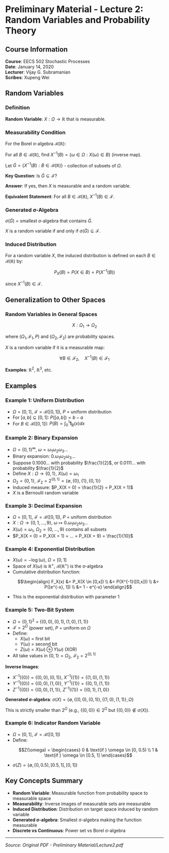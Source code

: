 # Preliminary Material - Lecture 2: Random Variables and Probability Theory

## Course Information
**Course**: EECS 502 Stochastic Processes  
**Date**: January 14, 2020  
**Lecturer**: Vijay G. Subramanian  
**Scribes**: Xupeng Wei

## Random Variables

### Definition
**Random Variable**: $X: \Omega \to \mathbb{R}$ that is measurable.

### Measurability Condition
For the Borel σ-algebra $\mathcal{B}(\mathbb{R})$:

For all $B \in \mathcal{B}(\mathbb{R})$, find $X^{-1}(B) = \{\omega \in \Omega : X(\omega) \in B\}$ (inverse map).

Let $\tilde{G} = \{X^{-1}(B) : B \in \mathcal{B}(\mathbb{R})\}$ - collection of subsets of $\Omega$.

**Key Question**: Is $\tilde{G} \subseteq \mathcal{F}$?

**Answer**: If yes, then $X$ is measurable and a random variable.

**Equivalent Statement**: For all $B \in \mathcal{B}(\mathbb{R})$, $X^{-1}(B) \in \mathcal{F}$.

### Generated σ-Algebra
$\sigma(\tilde{G})$ = smallest σ-algebra that contains $\tilde{G}$.

$X$ is a random variable if and only if $\sigma(\tilde{G}) \subseteq \mathcal{F}$.

### Induced Distribution
For a random variable $X$, the induced distribution is defined on each $B \in \mathcal{B}(\mathbb{R})$ by:
```math
P_X(B) = P(X \in B) = P(X^{-1}(B))
```
since $X^{-1}(B) \in \mathcal{F}$.

## Generalization to Other Spaces

### Random Variables in General Spaces
```math
X: \Omega_1 \to \Omega_2
```
where $(\Omega_1, \mathcal{F}_1, P)$ and $(\Omega_2, \mathcal{F}_2)$ are probability spaces.

$X$ is a random variable if it is a measurable map:
```math
\forall B \in \mathcal{F}_2, \quad X^{-1}(B) \in \mathcal{F}_1
```

**Examples**: $\mathbb{R}^2$, $\mathbb{R}^3$, etc.

## Examples

### Example 1: Uniform Distribution
- $\Omega = [0,1]$, $\mathcal{F} = \mathcal{B}([0,1])$, $P$ = uniform distribution
- For $[a,b] \subseteq [0,1]$: $P([a,b]) = b - a$
- For $B \in \mathcal{B}([0,1])$: $P(B) = \int_0^1 \mathbf{1}_B(x) dx$

### Example 2: Binary Expansion
- $\Omega = \{0,1\}^{\infty}$, $\omega = \omega_1\omega_2\omega_3...$
- Binary expansion: $0.\omega_1\omega_2\omega_3...$
- Suppose $0.1000...$ with probability $\frac{1}{2}$, or $0.0111...$ with probability $\frac{1}{2}$
- Define $X: \Omega \to \{0,1\}$, $X(\omega) = \omega_1$
- $\Omega_2 = \{0,1\}$, $\mathcal{F}_2 = 2^{\{0,1\}} = \{\emptyset, \{0\}, \{1\}, \{0,1\}\}$
- Induced measure: $P_X(X = 0) = \frac{1}{2} = P_X(X = 1)$
- $X$ is a Bernoulli random variable

### Example 3: Decimal Expansion
- $\Omega = [0,1]$, $\mathcal{F} = \mathcal{B}([0,1])$, $P$ = uniform distribution
- $X: \Omega \to \{0,1,...,9\}$, $\omega \mapsto 0.\omega_1\omega_2\omega_3...$
- $X(\omega) = \omega_1$, $\Omega_2 = \{0,...,9\}$ contains all subsets
- $P_X(X = 0) = P_X(X = 1) = ... = P_X(X = 9) = \frac{1}{10}$

### Example 4: Exponential Distribution
- $X(\omega) = -\log(\omega)$, $\Omega = [0,1]$
- Space of $X(\omega)$ is $\mathbb{R}^+$, $\mathcal{B}(\mathbb{R}^+)$ is the σ-algebra
- Cumulative distribution function:
  ```math
  \begin{align}
  F_X(x) &= P_X(X \in [0,x]) \\
  &= P(X^{-1}([0,x])) \\
  &= P([e^{-x}, 1]) \\
  &= 1 - e^{-x}
  \end{align}
  ```
- This is the exponential distribution with parameter 1

### Example 5: Two-Bit System
- $\Omega = \{0,1\}^2$ = $\{(0,0), (0,1), (1,0), (1,1)\}$
- $\mathcal{F} = 2^{\Omega}$ (power set), $P$ = uniform on $\Omega$
- Define:
  - $X(\omega)$ = first bit
  - $Y(\omega)$ = second bit  
  - $Z(\omega) = X(\omega) \oplus Y(\omega)$ (XOR)
- All take values in $\{0,1\} = \Omega_2$, $\mathcal{F}_2 = 2^{\{0,1\}}$

**Inverse Images**:
- $X^{-1}(\{0\}) = \{(0,0), (0,1)\}$, $X^{-1}(\{1\}) = \{(1,0), (1,1)\}$
- $Y^{-1}(\{0\}) = \{(0,0), (1,0)\}$, $Y^{-1}(\{1\}) = \{(0,1), (1,1)\}$
- $Z^{-1}(\{0\}) = \{(0,0), (1,1)\}$, $Z^{-1}(\{1\}) = \{(0,1), (1,0)\}$

**Generated σ-algebra**: $\sigma(X) = \{\emptyset, \{(0,0), (0,1)\}, \{(1,0), (1,1)\}, \Omega\}$

This is strictly smaller than $2^{\Omega}$ (e.g., $\{(0,0)\} \in 2^{\Omega}$ but $\{(0,0)\} \notin \sigma(X)$).

### Example 6: Indicator Random Variable
- $\Omega = [0,1]$, $\mathcal{F} = \mathcal{B}([0,1])$
- Define:
  ```math
  Z(\omega) = \begin{cases}
  0 & \text{if } \omega \in [0, 0.5) \\
  1 & \text{if } \omega \in [0.5, 1]
  \end{cases}
  ```
- $\sigma(Z) = \{\emptyset, [0, 0.5), [0.5, 1], [0,1]\}$

## Key Concepts Summary
- **Random Variable**: Measurable function from probability space to measurable space
- **Measurability**: Inverse images of measurable sets are measurable
- **Induced Distribution**: Distribution on target space induced by random variable
- **Generated σ-algebra**: Smallest σ-algebra making the function measurable
- **Discrete vs Continuous**: Power set vs Borel σ-algebra

---
*Source: Original PDF - Preliminary Material/Lecture2.pdf*